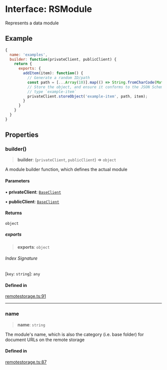 # Interface: RSModule

Represents a data module

## Example

```js
{
  name: 'examples',
  builder: function(privateClient, publicClient) {
    return {
      exports: {
        addItem(item): function() {
          // Generate a random ID/path
          const path = [...Array(10)].map(() => String.fromCharCode(Math.floor(Math.random() * 95) + 32)).join('');
          // Store the object, and ensure it conforms to the JSON Schema
          // type `example-item`
          privateClient.storeObject('example-item', path, item);
        }
      }
    }
  }
}
```

## Properties

### builder()

> **builder**: (`privateClient`, `publicClient`) => `object`

A module builder function, which defines the actual module

#### Parameters

• **privateClient**: [`BaseClient`](../../baseclient/classes/BaseClient.md)

• **publicClient**: [`BaseClient`](../../baseclient/classes/BaseClient.md)

#### Returns

`object`

##### exports

> **exports**: `object`

###### Index Signature

 \[`key`: `string`\]: `any`

#### Defined in

[remotestorage.ts:91](https://github.com/remotestorage/remotestorage.js/blob/a199c15fb409a17fd444aa7fba846e7fecc5981d/src/remotestorage.ts#L91)

***

### name

> **name**: `string`

The module's name, which is also the category (i.e. base folder) for document URLs on the remote storage

#### Defined in

[remotestorage.ts:87](https://github.com/remotestorage/remotestorage.js/blob/a199c15fb409a17fd444aa7fba846e7fecc5981d/src/remotestorage.ts#L87)
